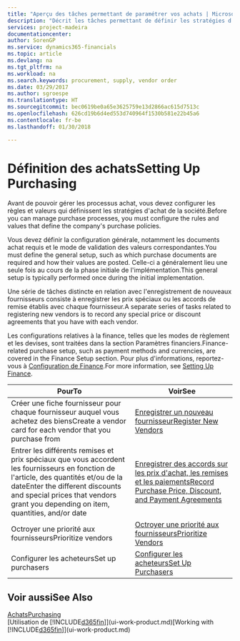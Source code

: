 ```yaml
---
title: "Aperçu des tâches permettant de paramétrer vos achats | Microsoft Docs"
description: "Décrit les tâches permettant de définir les stratégies d'approvisionnement de votre société et de déterminer vos processus d'achat."
services: project-madeira
documentationcenter: 
author: SorenGP
ms.service: dynamics365-financials
ms.topic: article
ms.devlang: na
ms.tgt_pltfrm: na
ms.workload: na
ms.search.keywords: procurement, supply, vendor order
ms.date: 03/29/2017
ms.author: sgroespe
ms.translationtype: HT
ms.sourcegitcommit: bec0619be0a65e3625759e13d2866ac615d7513c
ms.openlocfilehash: 626cd19b6d4ed553d740964f1530b581e22b45a6
ms.contentlocale: fr-be
ms.lasthandoff: 01/30/2018

---
```

# <a name="setting-up-purchasing"></a><span data-ttu-id="ecdee-103">Définition des achats</span><span class="sxs-lookup"><span data-stu-id="ecdee-103">Setting Up Purchasing</span></span>
<span data-ttu-id="ecdee-104">Avant de pouvoir gérer les processus achat, vous devez configurer les règles et valeurs qui définissent les stratégies d'achat de la société.</span><span class="sxs-lookup"><span data-stu-id="ecdee-104">Before you can manage purchase processes, you must configure the rules and values that define the company's purchase policies.</span></span>

<span data-ttu-id="ecdee-105">Vous devez définir la configuration générale, notamment les documents achat requis et le mode de validation des valeurs correspondantes.</span><span class="sxs-lookup"><span data-stu-id="ecdee-105">You must define the general setup, such as which purchase documents are required and how their values are posted.</span></span> <span data-ttu-id="ecdee-106">Celle-ci a généralement lieu une seule fois au cours de la phase initiale de l'implémentation.</span><span class="sxs-lookup"><span data-stu-id="ecdee-106">This general setup is typically performed once during the initial implementation.</span></span>

<span data-ttu-id="ecdee-107">Une série de tâches distincte en relation avec l'enregistrement de nouveaux fournisseurs consiste à enregistrer les prix spéciaux ou les accords de remise établis avec chaque fournisseur.</span><span class="sxs-lookup"><span data-stu-id="ecdee-107">A separate series of tasks related to registering new vendors is to record any special price or discount agreements that you have with each vendor.</span></span>

<span data-ttu-id="ecdee-108">Les configurations relatives à la finance, telles que les modes de règlement et les devises, sont traitées dans la section Paramètres financiers.</span><span class="sxs-lookup"><span data-stu-id="ecdee-108">Finance-related purchase setup, such as payment methods and currencies, are covered in the Finance Setup section.</span></span> <span data-ttu-id="ecdee-109">Pour plus d'informations, reportez-vous à [Configuration de Finance](finance-setup-finance.md).</span><span class="sxs-lookup"><span data-stu-id="ecdee-109">For more information, see [Setting Up Finance](finance-setup-finance.md).</span></span>

| <span data-ttu-id="ecdee-110">Pour</span><span class="sxs-lookup"><span data-stu-id="ecdee-110">To</span></span> | <span data-ttu-id="ecdee-111">Voir</span><span class="sxs-lookup"><span data-stu-id="ecdee-111">See</span></span> |
| --- | --- |
| <span data-ttu-id="ecdee-112">Créer une fiche fournisseur pour chaque fournisseur auquel vous achetez des biens</span><span class="sxs-lookup"><span data-stu-id="ecdee-112">Create a vendor card for each vendor that you purchase from</span></span>|[<span data-ttu-id="ecdee-113">Enregistrer un nouveau fournisseur</span><span class="sxs-lookup"><span data-stu-id="ecdee-113">Register New Vendors</span></span>](purchasing-how-register-new-vendors.md) |
| <span data-ttu-id="ecdee-114">Entrer les différents remises et prix spéciaux que vous accordent les fournisseurs en fonction de l'article, des quantités et/ou de la date</span><span class="sxs-lookup"><span data-stu-id="ecdee-114">Enter the different discounts and special prices that vendors grant you depending on item, quantities, and/or date</span></span> |[<span data-ttu-id="ecdee-115">Enregistrer des accords sur les prix d'achat, les remises et les paiements</span><span class="sxs-lookup"><span data-stu-id="ecdee-115">Record Purchase Price, Discount, and Payment Agreements</span></span>](purchasing-how-record-purchase-price-discount-payment-agreements.md) |
| <span data-ttu-id="ecdee-116">Octroyer une priorité aux fournisseurs</span><span class="sxs-lookup"><span data-stu-id="ecdee-116">Prioritize vendors</span></span> |[<span data-ttu-id="ecdee-117">Octroyer une priorité aux fournisseurs</span><span class="sxs-lookup"><span data-stu-id="ecdee-117">Prioritize Vendors</span></span>](purchasing-how-prioritize-vendors.md) |
| <span data-ttu-id="ecdee-118">Configurer les acheteurs</span><span class="sxs-lookup"><span data-stu-id="ecdee-118">Set up purchasers</span></span> |[<span data-ttu-id="ecdee-119">Configurer les acheteurs</span><span class="sxs-lookup"><span data-stu-id="ecdee-119">Set Up Purchasers</span></span>](purchasing-how-setup-purchasers.md) |

## <a name="see-also"></a><span data-ttu-id="ecdee-120">Voir aussi</span><span class="sxs-lookup"><span data-stu-id="ecdee-120">See Also</span></span>
[<span data-ttu-id="ecdee-121">Achats</span><span class="sxs-lookup"><span data-stu-id="ecdee-121">Purchasing</span></span>](purchasing-manage-purchasing.md)  
<span data-ttu-id="ecdee-122">[Utilisation de [!INCLUDE[d365fin](includes/d365fin_md.md)]](ui-work-product.md)</span><span class="sxs-lookup"><span data-stu-id="ecdee-122">[Working with [!INCLUDE[d365fin](includes/d365fin_md.md)]](ui-work-product.md)</span></span>

